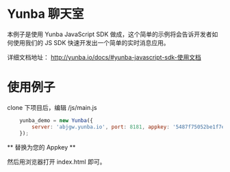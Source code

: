 # Yunba 聊天室

本例子是使用 Yunba JavaScript SDK 做成，这个简单的示例将会告诉开发者如何使用我们的 JS SDK 快速开发出一个简单的实时消息应用。

详细文档地址： http://yunba.io/docs/#yunba-javascript-sdk-使用文档

# 使用例子

clone 下项目后，编辑 /js/main.js

```javascript
	yunba_demo = new Yunba({
        server: 'abjgw.yunba.io', port: 8181, appkey: '5487f75052be1f7e1dd834e8'
    });
```

** 替换为您的 Appkey **

然后用浏览器打开 index.html 即可。
